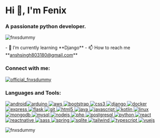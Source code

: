Hi 👋, I'm Fenix
================

### A passionate python developer.

![fnxsdummy](https://komarev.com/ghpvc/?username=fnxsdummy&label=Profile%20views&color=0e75b6&style=flat)

\- 🌱 I’m currently learning \*\*Django\*\* - 📫 How to reach me \*\*anshsingh803180@gmail.com\*\*

### Connect with me:

[![official_fnxsdummy](https://raw.githubusercontent.com/rahuldkjain/github-profile-readme-generator/master/src/images/icons/Social/instagram.svg)](https://instagram.com/official_fnxsdummy)

### Languages and Tools:

 [![android](https://raw.githubusercontent.com/devicons/devicon/master/icons/android/android-original-wordmark.svg)](https://developer.android.com)[![arduino](https://cdn.worldvectorlogo.com/logos/arduino-1.svg) ](https://www.arduino.cc/)[![aws](https://raw.githubusercontent.com/devicons/devicon/master/icons/amazonwebservices/amazonwebservices-original-wordmark.svg) ](https://aws.amazon.com)[![bootstrap](https://raw.githubusercontent.com/devicons/devicon/master/icons/bootstrap/bootstrap-plain-wordmark.svg) ](https://getbootstrap.com)[![css3](https://raw.githubusercontent.com/devicons/devicon/master/icons/css3/css3-original-wordmark.svg) ](https://www.w3schools.com/css/)[![django](https://cdn.worldvectorlogo.com/logos/django.svg) ](https://www.djangoproject.com/)[![docker](https://raw.githubusercontent.com/devicons/devicon/master/icons/docker/docker-original-wordmark.svg) ](https://www.docker.com/)[![express](https://raw.githubusercontent.com/devicons/devicon/master/icons/express/express-original-wordmark.svg) ](https://expressjs.com)[![flask](https://www.vectorlogo.zone/logos/pocoo_flask/pocoo_flask-icon.svg) ](https://flask.palletsprojects.com/)[![git](https://www.vectorlogo.zone/logos/git-scm/git-scm-icon.svg) ](https://git-scm.com/)[![html5](https://raw.githubusercontent.com/devicons/devicon/master/icons/html5/html5-original-wordmark.svg) ](https://www.w3.org/html/)[![java](https://raw.githubusercontent.com/devicons/devicon/master/icons/java/java-original.svg) ](https://www.java.com)[![javascript](https://raw.githubusercontent.com/devicons/devicon/master/icons/javascript/javascript-original.svg) ](https://developer.mozilla.org/en-US/docs/Web/JavaScript)[![kotlin](https://www.vectorlogo.zone/logos/kotlinlang/kotlinlang-icon.svg) ](https://kotlinlang.org)[![linux](https://raw.githubusercontent.com/devicons/devicon/master/icons/linux/linux-original.svg) ](https://www.linux.org/)[![mongodb](https://raw.githubusercontent.com/devicons/devicon/master/icons/mongodb/mongodb-original-wordmark.svg) ](https://www.mongodb.com/)[![mysql](https://raw.githubusercontent.com/devicons/devicon/master/icons/mysql/mysql-original-wordmark.svg) ](https://www.mysql.com/)[![nodejs](https://raw.githubusercontent.com/devicons/devicon/master/icons/nodejs/nodejs-original-wordmark.svg) ](https://nodejs.org)[![php](https://raw.githubusercontent.com/devicons/devicon/master/icons/php/php-original.svg) ](https://www.php.net)[![postgresql](https://raw.githubusercontent.com/devicons/devicon/master/icons/postgresql/postgresql-original-wordmark.svg) ](https://www.postgresql.org)[![python](https://raw.githubusercontent.com/devicons/devicon/master/icons/python/python-original.svg) ](https://www.python.org)[![react](https://raw.githubusercontent.com/devicons/devicon/master/icons/react/react-original-wordmark.svg) ](https://reactjs.org/)[![reactnative](https://reactnative.dev/img/header_logo.svg) ](https://reactnative.dev/)[![sass](https://raw.githubusercontent.com/devicons/devicon/master/icons/sass/sass-original.svg) ](https://sass-lang.com)[![spring](https://www.vectorlogo.zone/logos/springio/springio-icon.svg) ](https://spring.io/)[![sqlite](https://www.vectorlogo.zone/logos/sqlite/sqlite-icon.svg) ](https://www.sqlite.org/)[![tailwind](https://www.vectorlogo.zone/logos/tailwindcss/tailwindcss-icon.svg) ](https://tailwindcss.com/)[![typescript](https://raw.githubusercontent.com/devicons/devicon/master/icons/typescript/typescript-original.svg) ](https://www.typescriptlang.org/)[![vuejs](https://raw.githubusercontent.com/devicons/devicon/master/icons/vuejs/vuejs-original-wordmark.svg)](https://vuejs.org/)

![fnxsdummy](https://github-readme-stats.vercel.app/api/top-langs?username=fnxsdummy&show_icons=true&locale=en&layout=compact)
